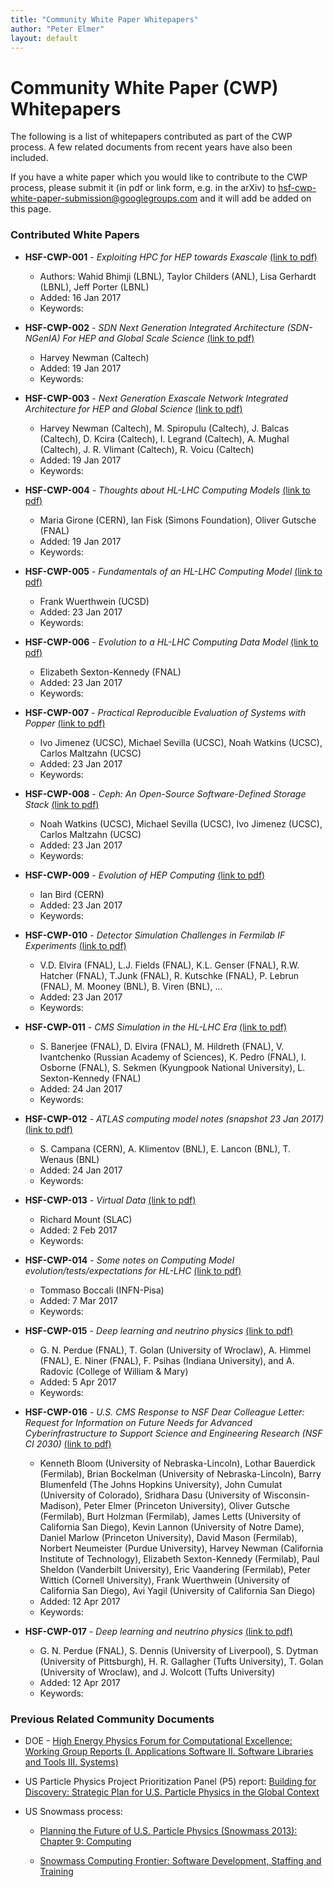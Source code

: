 ```yaml
---
title: "Community White Paper Whitepapers"
author: "Peter Elmer"
layout: default
---
```


# Community White Paper (CWP) Whitepapers

The following is a list of whitepapers contributed as part of the CWP 
process. A few related documents from recent years have also been 
included.

If you have a white paper which you would like to contribute to the CWP process, please submit it (in pdf or link form, e.g. in the arXiv) to hsf-cwp-white-paper-submission@googlegroups.com and it will add be added on this page.

### Contributed White Papers

  * **HSF-CWP-001** - *Exploiting HPC for HEP towards Exascale* [(link to pdf)](cwp/hsf-cwp-001-ExploitingHPC-CWPWhitepaper.pdf)
    * Authors: Wahid Bhimji (LBNL), Taylor Childers (ANL), Lisa Gerhardt (LBNL), Jeff Porter (LBNL)
    * Added: 16 Jan 2017
    * Keywords:

  * **HSF-CWP-002** - *SDN Next Generation Integrated Architecture (SDN-NGenIA) For HEP and Global Scale Science* [(link to pdf)](cwp/hsf-cwp-002-SDNNGenIAAbstract_hbn100215.pdf)
    * Harvey Newman (Caltech)
    * Added: 19 Jan 2017
    * Keywords:

  * **HSF-CWP-003** - *Next Generation Exascale Network Integrated Architecture for HEP and Global Science* [(link to pdf)](cwp/hsf-cwp-003-JOCN-Newman_v8.pdf)
    * Harvey Newman (Caltech), M. Spiropulu (Caltech), J. Balcas (Caltech), D. Kcira (Caltech), I. Legrand (Caltech), A. Mughal (Caltech), J. R. Vlimant (Caltech), R. Voicu (Caltech)
    * Added: 19 Jan 2017
    * Keywords:

  * **HSF-CWP-004** - *Thoughts about HL-LHC Computing Models* [(link to pdf)](cwp/hsf-cwp-004-170118-Girone-Fisk-Gutsche-Thoughts-about-HL-LHC-Computing-Models.pdf)
    * Maria Girone (CERN), Ian Fisk (Simons Foundation), Oliver Gutsche (FNAL)
    * Added: 19 Jan 2017
    * Keywords:

  * **HSF-CWP-005** - *Fundamentals of an HL-LHC Computing Model* [(link to pdf)](cwp/hsf-cwp-005-HSFWhitePaper.pdf)
    * Frank Wuerthwein (UCSD)
    * Added: 23 Jan 2017
    * Keywords:

  * **HSF-CWP-006** - *Evolution to a HL-LHC Computing Data Model* [(link to pdf)](cwp/hsf-cwp-006-LSK-EvolutionHL-LHCcomputingData.pdf)
    * Elizabeth Sexton-Kennedy (FNAL)
    * Added: 23 Jan 2017
    * Keywords:

  * **HSF-CWP-007** - *Practical Reproducible Evaluation of Systems with Popper* [(link to pdf)](cwp/hsf-cwp-007-jimenez-ucsc17.pdf)
    * Ivo Jimenez (UCSC), Michael Sevilla (UCSC), Noah Watkins (UCSC), Carlos Maltzahn (UCSC) 
    * Added: 23 Jan 2017
    * Keywords:

  * **HSF-CWP-008** - *Ceph: An Open-Source Software-Defined Storage Stack* [(link to pdf)](cwp/hsf-cwp-008-watkins-ucsc17.pdf)
    * Noah Watkins (UCSC), Michael Sevilla (UCSC), Ivo Jimenez (UCSC), Carlos Maltzahn (UCSC) 
    * Added: 23 Jan 2017
    * Keywords:

  * **HSF-CWP-009** - *Evolution of HEP Computing* [(link to pdf)](cwp/hsf-cwp-009-HEP-Computing-SanDiego.pdf)
    * Ian Bird (CERN)
    * Added: 23 Jan 2017
    * Keywords:

  * **HSF-CWP-010** - *Detector Simulation Challenges in Fermilab IF Experiments* [(link to pdf)](cwp/hsf-cwp-010-FNAL-IF_Simu-WhitePaper-2017012311.pdf)
    * V.D. Elvira (FNAL), L.J. Fields (FNAL), K.L. Genser (FNAL), R.W. Hatcher (FNAL), T.Junk (FNAL), R. Kutschke (FNAL), P. Lebrun (FNAL), M. Mooney (BNL), B. Viren (BNL), ...
    * Added: 23 Jan 2017
    * Keywords:

  * **HSF-CWP-011** - *CMS Simulation in the HL-LHC Era* [(link to pdf)](cwp/hsf-cwp-011-CMS-Simu-CWP-SDiego.pdf)
    * S. Banerjee (FNAL), D. Elvira (FNAL), M. Hildreth (FNAL), V. Ivantchenko (Russian Academy of Sciences), K. Pedro (FNAL), I. Osborne (FNAL), S. Sekmen (Kyungpook National University), L. Sexton-Kennedy (FNAL)
    * Added: 24 Jan 2017
    * Keywords:

  * **HSF-CWP-012** - *ATLAS computing model notes (snapshot 23 Jan 2017)* [(link to pdf)](cwp/hsf-cwp-012-ATLAScomputingmodelnotes.pdf)
    * S. Campana (CERN), A. Klimentov (BNL), E. Lancon (BNL), T. Wenaus (BNL)
    * Added: 24 Jan 2017
    * Keywords:

  * **HSF-CWP-013** - *Virtual Data* [(link to pdf)](cwp/hsf-cwp-013-RMount-Virtual-Data.pdf)
    * Richard Mount (SLAC)
    * Added: 2 Feb 2017
    * Keywords:

  * **HSF-CWP-014** - *Some notes on Computing Model evolution/tests/expectations for HL-LHC* [(link to pdf)](cwp/hsf-cwp-014-Boccali-CompModel-Notes.pdf)
    * Tommaso Boccali (INFN-Pisa)
    * Added: 7 Mar 2017
    * Keywords:

  * **HSF-CWP-015** - *Deep learning and neutrino physics* [(link to pdf)](cwp/hsf-cwp-015-CWP_ML_neutrinos.pdf)
    * G. N. Perdue (FNAL), T. Golan (University of Wroclaw), A. Himmel (FNAL), E. Niner (FNAL), F. Psihas (Indiana University), and A. Radovic (College of William & Mary)
    * Added: 5 Apr 2017
    * Keywords:

  * **HSF-CWP-016** - *U.S. CMS Response to NSF Dear Colleague Letter: Request for Information on Future Needs for Advanced Cyberinfrastructure to Support Science and Engineering Research (NSF CI 2030)* [(link to pdf)](cwp/hsf-cwp-016-U.S.CMScontributiontoNSFDearColleagueLetteraboutAdvancedCyberinfrastructure.pdf)
    * Kenneth Bloom (University of Nebraska-Lincoln), Lothar Bauerdick (Fermilab), Brian Bockelman (University of Nebraska-Lincoln), Barry Blumenfeld (The Johns Hopkins University), John Cumulat (University of Colorado), Sridhara Dasu (University of Wisconsin-Madison), Peter Elmer (Princeton University), Oliver Gutsche (Fermilab), Burt Holzman (Fermilab), James Letts (University of California San Diego), Kevin Lannon (University of Notre Dame), Daniel Marlow (Princeton University), David Mason (Fermilab), Norbert Neumeister (Purdue University), Harvey Newman (California Institute of Technology), Elizabeth Sexton-Kennedy (Fermilab), Paul Sheldon (Vanderbilt University), Eric Vaandering (Fermilab), Peter Wittich (Cornell University), Frank Wuerthwein (University of California San Diego), Avi Yagil (University of California San Diego)
    * Added: 12 Apr 2017
    * Keywords:

  * **HSF-CWP-017** - *Deep learning and neutrino physics* [(link to pdf)](cwp/hsf-cwp-017-CWP_neutrino_event_generators.pdf)
    * G. N. Perdue (FNAL), S. Dennis (University of Liverpool), S. Dytman (University of Pittsburgh), H. R. Gallagher (Tufts University), T. Golan (University of Wroclaw), and J. Wolcott (Tufts University)
    * Added: 12 Apr 2017
    * Keywords:


### Previous Related Community Documents

  * DOE - [High Energy Physics Forum for Computational Excellence: Working Group Reports (I. Applications Software II. Software Libraries and Tools III. Systems)](http://arxiv.org/abs/1510.08545)

<!---  * [HEP-FCE Working Group on Libraries and Tools](http://arxiv.org/abs/1506.01309) --->

  * US Particle Physics Project Prioritization Panel (P5) report: [Building for Discovery: Strategic Plan for U.S. Particle Physics in the Global Context](http://science.energy.gov/~/media/hep/hepap/pdf/May-2014/FINAL_P5_Report_Interactive_060214.pdf)

  * US Snowmass process:

    * [Planning the Future of U.S. Particle Physics (Snowmass 2013): Chapter 9: Computing](http://arxiv.org/abs/1401.6117)

    * [Snowmass Computing Frontier: Software Development, Staffing and Training](http://arxiv.org/abs/1311.2567)

